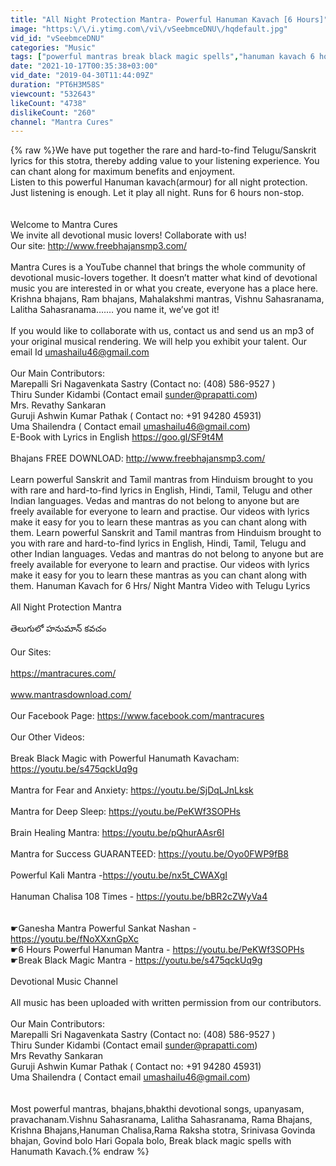 ```yaml
---
title: "All Night Protection Mantra- Powerful Hanuman Kavach [6 Hours]"
image: "https:\/\/i.ytimg.com\/vi\/vSeebmceDNU\/hqdefault.jpg"
vid_id: "vSeebmceDNU"
categories: "Music"
tags: ["powerful mantras break black magic spells","hanuman kavach 6 hours version","hanuman kavach"]
date: "2021-10-17T00:35:38+03:00"
vid_date: "2019-04-30T11:44:09Z"
duration: "PT6H3M58S"
viewcount: "532643"
likeCount: "4738"
dislikeCount: "260"
channel: "Mantra Cures"
---
```

{% raw %}We have put together the rare and hard-to-find Telugu/Sanskrit lyrics for this stotra, thereby adding value to your listening experience. You can chant along for maximum benefits and enjoyment.<br />Listen to this powerful Hanuman kavach(armour) for all night protection. Just listening is enough. Let it play all night. Runs for 6 hours non-stop.<br /><br /><br />Welcome to Mantra Cures<br />We invite all devotional music lovers! Collaborate with us!<br />Our site:  <a rel="nofollow" target="blank" href="http://www.freebhajansmp3.com/">http://www.freebhajansmp3.com/</a><br /><br />Mantra Cures is a YouTube channel that brings the whole community of devotional music-lovers together. It doesn’t matter what kind of devotional music you are interested in or what you create, everyone has a place here. Krishna bhajans, Ram bhajans, Mahalakshmi mantras, Vishnu Sahasranama, Lalitha Sahasranama….… you name it, we’ve got it!<br /><br />If you would like to collaborate with us, contact us and send us an mp3 of your original musical rendering. We will help you exhibit your talent. Our email Id umashailu46@gmail.com<br /><br />Our Main Contributors:<br />Marepalli Sri Nagavenkata Sastry  (Contact no: (408) 586-9527 )<br />Thiru Sunder Kidambi (Contact  email sunder@prapatti.com)<br />Mrs. Revathy Sankaran  <br />Guruji Ashwin Kumar Pathak ( Contact no: +91 94280 45931)<br />Uma Shailendra ( Contact email umashailu46@gmail.com)<br />E-Book with Lyrics in English  <a rel="nofollow" target="blank" href="https://goo.gl/SF9t4M">https://goo.gl/SF9t4M</a><br /><br />Bhajans FREE DOWNLOAD: <a rel="nofollow" target="blank" href="http://www.freebhajansmp3.com/">http://www.freebhajansmp3.com/</a><br /><br />Learn powerful Sanskrit and Tamil mantras from Hinduism brought to you with rare and hard-to-find lyrics in English, Hindi, Tamil, Telugu and other Indian languages. Vedas and mantras do not belong to anyone but are freely available for everyone to learn and practise. Our videos with lyrics make it easy for you to learn these mantras as you can chant along with them. Learn powerful Sanskrit and Tamil mantras from Hinduism brought to you with rare and hard-to-find lyrics in English, Hindi, Tamil, Telugu and other Indian languages. Vedas and mantras do not belong to anyone but are freely available for everyone to learn and practise. Our videos with lyrics make it easy for you to learn these mantras as you can chant along with them. Hanuman Kavach for  6 Hrs/ Night Mantra Video with Telugu Lyrics<br /><br />All Night Protection Mantra<br /><br />తెలుగులో హనుమాన్ కవచం<br /><br />Our Sites:<br /><br /><a rel="nofollow" target="blank" href="https://mantracures.com/">https://mantracures.com/</a><br /><br />www.mantrasdownload.com/<br /><br />Our Facebook Page:  <a rel="nofollow" target="blank" href="https://www.facebook.com/mantracures">https://www.facebook.com/mantracures</a><br /><br />Our Other Videos:<br /><br />Break Black Magic with Powerful Hanumath Kavacham: <a rel="nofollow" target="blank" href="https://youtu.be/s475qckUq9g">https://youtu.be/s475qckUq9g</a><br /><br />Mantra for Fear and Anxiety:  <a rel="nofollow" target="blank" href="https://youtu.be/SjDqLJnLksk">https://youtu.be/SjDqLJnLksk</a><br /><br />Mantra for Deep Sleep:  <a rel="nofollow" target="blank" href="https://youtu.be/PeKWf3SOPHs">https://youtu.be/PeKWf3SOPHs</a><br /><br />Brain Healing Mantra:   <a rel="nofollow" target="blank" href="https://youtu.be/pQhurAAsr6I">https://youtu.be/pQhurAAsr6I</a><br /><br />Mantra for Success GUARANTEED:  <a rel="nofollow" target="blank" href="https://youtu.be/Oyo0FWP9fB8">https://youtu.be/Oyo0FWP9fB8</a><br /><br />Powerful Kali Mantra -<a rel="nofollow" target="blank" href="https://youtu.be/nx5t_CWAXgI">https://youtu.be/nx5t_CWAXgI</a><br /><br />Hanuman Chalisa 108 Times -  <a rel="nofollow" target="blank" href="https://youtu.be/bBR2cZWyVa4">https://youtu.be/bBR2cZWyVa4</a><br /><br /><br />☛Ganesha Mantra  Powerful Sankat Nashan - <a rel="nofollow" target="blank" href="https://youtu.be/fNoXXxnGpXc">https://youtu.be/fNoXXxnGpXc</a><br />☛6 Hours Powerful Hanuman Mantra - <a rel="nofollow" target="blank" href="https://youtu.be/PeKWf3SOPHs">https://youtu.be/PeKWf3SOPHs</a><br />☛Break Black Magic Mantra - <a rel="nofollow" target="blank" href="https://youtu.be/s475qckUq9g">https://youtu.be/s475qckUq9g</a><br /><br />Devotional Music Channel<br /><br />All music has been uploaded with written permission from our contributors.<br /><br />Our Main Contributors:<br />Marepalli Sri Nagavenkata Sastry  (Contact no: (408) 586-9527 )<br />Thiru Sunder Kidambi (Contact  email sunder@prapatti.com)<br />Mrs Revathy Sankaran  <br />Guruji Ashwin Kumar Pathak ( Contact no: +91 94280 45931)<br />Uma Shailendra ( Contact email umashailu46@gmail.com)<br /><br /><br />Most powerful mantras, bhajans,bhakthi devotional songs, upanyasam, pravachanam.Vishnu Sahasranama, Lalitha Sahasranama, Rama Bhajans, Krishna Bhajans,Hanuman Chalisa,Rama Raksha stotra, Srinivasa Govinda bhajan, Govind bolo Hari Gopala bolo, Break black magic spells with Hanumath Kavach.{% endraw %}
